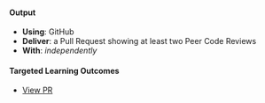 #### Output
- **Using**: GitHub
- **Deliver**: a Pull Request showing at least two Peer Code Reviews
- **With**: *independently*

#### Targeted Learning Outcomes
- [View PR](https://github.com/andela-fmustapha/inverted-index/pull/12)